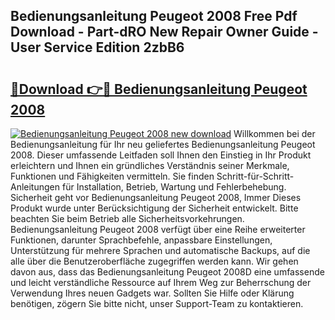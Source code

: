## Bedienungsanleitung Peugeot 2008 Free Pdf Download - Part-dRO New Repair Owner Guide - User Service Edition 2zbB6

# <h2><a href="http://df61u8b.blite.top/?on=Bedienungsanleitung+Peugeot+2008">🔗Download 👉🔴 Bedienungsanleitung Peugeot 2008</a></h2>

[![Bedienungsanleitung Peugeot 2008 new download](https://i.imgur.com/lujVjoI.png)](http://df61u8b.blite.top/?on=Bedienungsanleitung+Peugeot+2008)
Willkommen bei der Bedienungsanleitung für Ihr neu geliefertes Bedienungsanleitung Peugeot 2008. Dieser umfassende Leitfaden soll Ihnen den Einstieg in Ihr Produkt erleichtern und Ihnen ein gründliches Verständnis seiner Merkmale, Funktionen und Fähigkeiten vermitteln. Sie finden Schritt-für-Schritt-Anleitungen für Installation, Betrieb, Wartung und Fehlerbehebung. Sicherheit geht vor Bedienungsanleitung Peugeot 2008, Immer Dieses Produkt wurde unter Berücksichtigung der Sicherheit entwickelt. Bitte beachten Sie beim Betrieb alle Sicherheitsvorkehrungen. Bedienungsanleitung Peugeot 2008 verfügt über eine Reihe erweiterter Funktionen, darunter Sprachbefehle, anpassbare Einstellungen, Unterstützung für mehrere Sprachen und automatische Backups, auf die alle über die Benutzeroberfläche zugegriffen werden kann. Wir gehen davon aus, dass das Bedienungsanleitung Peugeot 2008D eine umfassende und leicht verständliche Ressource auf Ihrem Weg zur Beherrschung der Verwendung Ihres neuen Gadgets war. Sollten Sie Hilfe oder Klärung benötigen, zögern Sie bitte nicht, unser Support-Team zu kontaktieren.
